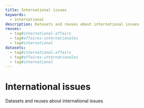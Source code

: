 ```yaml
---
title: International issues
keywords:
  - international
description: Datasets and reuses about international issues
reuses:
  - tag#international-affairs
  - tag#affaires-internationales
  - tag#international
datasets:
  - tag#international-affairs
  - tag#affaires-internationales
  - tag#international
---
```

# International issues

Datasets and reuses about international issues
